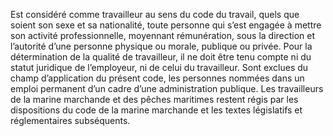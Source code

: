 Est considéré comme travailleur au sens du code du travail, quels que soient son sexe et sa nationalité, toute personne qui s’est engagée à mettre son activité professionnelle, moyennant rémunération, sous la direction et l’autorité d’une personne physique ou morale, publique ou privée. Pour la détermination de la qualité de travailleur, il ne doit être tenu compte ni du statut juridique de l’employeur, ni de celui du travailleur.
Sont exclues du champ d’application du présent code, les personnes nommées dans un emploi permanent d’un cadre d’une administration publique.
Les travailleurs de la marine marchande et des pêches maritimes restent régis par les dispositions du code de la marine marchande et les textes législatifs et réglementaires subséquents.